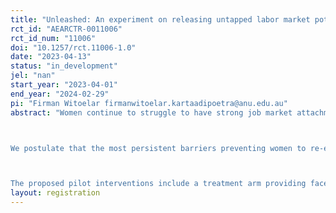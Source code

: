 ```yaml
---
title: "Unleashed: An experiment on releasing untapped labor market potential of women in Indonesia"
rct_id: "AEARCTR-0011006"
rct_id_num: "11006"
doi: "10.1257/rct.11006-1.0"
date: "2023-04-13"
status: "in_development"
jel: "nan"
start_year: "2023-04-01"
end_year: "2024-02-29"
pi: "Firman Witoelar firmanwitoelar.kartaadipoetra@anu.edu.au"
abstract: "Women continue to struggle to have strong job market attachment in many countries in the developing world due to challenges in managing the transitions related to major events in their life cycle. Women are more likely than men to exit the labor market due to their domestic and caregiving responsibilities. 

We postulate that the most persistent barriers preventing women to re-enter the workforce after being away for a period of time are in the forms of: 1) skills mismatch, 2) information and search frictions, and 3) childcare duties. 

The proposed pilot interventions include a treatment arm providing face-to-face motivational session coupled with job search training using online job portal and provision of online training vouchers, which are expected to enhance women’s labor potential and work readiness. In our second treatment arm, we bundle the intervention with information on cost of childcare options in the surrounding neighborhood, for the women to make informed decisions on the cost associated with their decision to return to the workforce."
layout: registration
---
```


